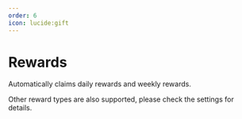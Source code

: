 ```yaml
---
order: 6
icon: lucide:gift
---
```


# Rewards

Automatically claims daily rewards and weekly rewards.

Other reward types are also supported, please check the settings for details.
